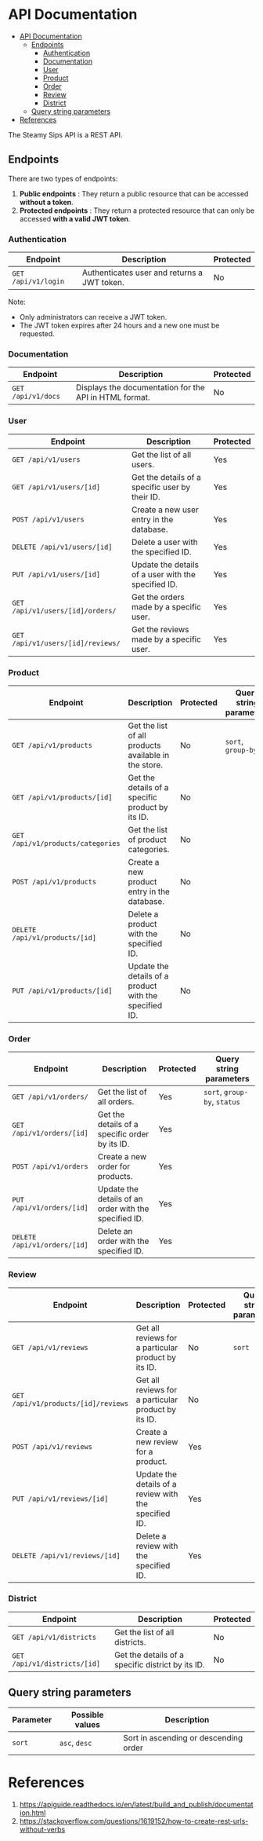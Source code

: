 # API Documentation

- [API Documentation](#api-documentation)
  - [Endpoints](#endpoints)
    - [Authentication](#authentication)
    - [Documentation](#documentation)
    - [User](#user)
    - [Product](#product)
    - [Order](#order)
    - [Review](#review)
    - [District](#district)
  - [Query string parameters](#query-string-parameters)
- [References](#references)

The Steamy Sips API is a REST API.

## Endpoints

There are two types of endpoints:

1. **Public endpoints** : They return a public resource that can be accessed **without a token**.
2. **Protected endpoints** : They return a protected resource that can only be accessed **with a valid JWT token**.

### Authentication

| Endpoint            | Description                                 | Protected |
| ------------------- | ------------------------------------------- | --------- |
| `GET /api/v1/login` | Authenticates user and returns a JWT token. | No        |

Note:

- Only administrators can receive a JWT token.
- The JWT token expires after 24 hours and a new one must be requested.


### Documentation

| Endpoint           | Description                                            | Protected |
| ------------------ | ------------------------------------------------------ | --------- |
| `GET /api/v1/docs` | Displays the documentation for the API in HTML format. | No        |

### User

| Endpoint                          | Description                                         | Protected |
| --------------------------------- | --------------------------------------------------- | --------- |
| `GET /api/v1/users`               | Get the list of all users.                          | Yes       |
| `GET /api/v1/users/[id]`          | Get the details of a specific user by their ID.     | Yes       |
| `POST /api/v1/users`              | Create a new user entry in the database.            | Yes       |
| `DELETE /api/v1/users/[id]`       | Delete a user with the specified ID.                | Yes       |
| `PUT /api/v1/users/[id]`          | Update the details of a user with the specified ID. | Yes       |
| `GET /api/v1/users/[id]/orders/`  | Get the orders made by a specific user.             | Yes       |
| `GET /api/v1/users/[id]/reviews/` | Get the reviews made by a specific user.            | Yes       |

### Product

| Endpoint                          | Description                                            | Protected | Query string parameters |
| --------------------------------- | ------------------------------------------------------ | --------- | ----------------------- |
| `GET /api/v1/products`            | Get the list of all products available in the store.   | No        | `sort`, `group-by`      |
| `GET /api/v1/products/[id]`       | Get the details of a specific product by its ID.       | No        |
| `GET /api/v1/products/categories` | Get the list of product categories.                    | No        |
| `POST /api/v1/products`           | Create a new product entry in the database.            | No        |
| `DELETE /api/v1/products/[id]`    | Delete a product with the specified ID.                | No        |
| `PUT /api/v1/products/[id]`       | Update the details of a product with the specified ID. | No        |

### Order

| Endpoint                     | Description                                           | Protected | Query string parameters      |
| ---------------------------- | ----------------------------------------------------- | --------- | ---------------------------- |
| `GET /api/v1/orders/`        | Get the list of all orders.                           | Yes       | `sort`, `group-by`, `status` |
| `GET /api/v1/orders/[id]`    | Get the details of a specific order by its ID.        | Yes       |
| `POST /api/v1/orders`        | Create a new order for products.                      | Yes       |
| `PUT /api/v1/orders/[id]`    | Update the details of an order with the specified ID. | Yes       |
| `DELETE /api/v1/orders/[id]` | Delete an order with the specified ID.                | Yes       |

### Review

| Endpoint                            | Description                                           | Protected | Query string parameters |
| ----------------------------------- | ----------------------------------------------------- | --------- | ----------------------- |
| `GET /api/v1/reviews`               | Get all reviews for a particular product by its ID.   | No        | `sort`                  |
| `GET /api/v1/products/[id]/reviews` | Get all reviews for a particular product by its ID.   | No        |
| `POST /api/v1/reviews`              | Create a new review for a product.                    | Yes       |
| `PUT /api/v1/reviews/[id]`          | Update the details of a review with the specified ID. | Yes       |
| `DELETE /api/v1/reviews/[id]`       | Delete a review with the specified ID.                | Yes       |

### District

| Endpoint                     | Description                                       | Protected |
| ---------------------------- | ------------------------------------------------- | --------- |
| `GET /api/v1/districts`      | Get the list of all districts.                    | No        |
| `GET /api/v1/districts/[id]` | Get the details of a specific district by its ID. | No        |

## Query string parameters

| Parameter | Possible values | Description                           |
| --------- | --------------- | ------------------------------------- |
| `sort`    | `asc`, `desc`   | Sort in ascending or descending order |

# References

1. https://apiguide.readthedocs.io/en/latest/build_and_publish/documentation.html
2. https://stackoverflow.com/questions/1619152/how-to-create-rest-urls-without-verbs
